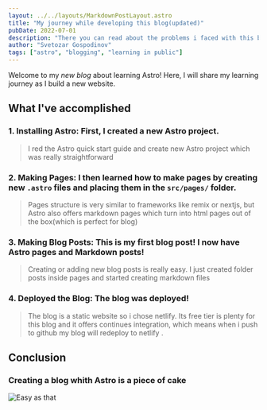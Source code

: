 ```yaml
---
layout: ../../layouts/MarkdownPostLayout.astro
title: "My journey while developing this blog(updated)"
pubDate: 2022-07-01
description: "There you can read about the problems i faced with this blog."
author: "Svetozar Gospodinov"
tags: ["astro", "blogging", "learning in public"]
---
```


Welcome to my _new blog_ about learning Astro! Here, I will share my learning journey as I build a new website.

## What I've accomplished

### 1. **Installing Astro**: First, I created a new Astro project.

> I red the Astro quick start guide and create new Astro project which was really straightforward

### 2. **Making Pages**: I then learned how to make pages by creating new `.astro` files and placing them in the `src/pages/` folder.

> Pages structure is very similar to frameworks like remix or nextjs, but Astro also offers markdown pages which turn into html pages out of the box(which is perfect for blog)

### 3. **Making Blog Posts**: This is my first blog post! I now have Astro pages and Markdown posts!

> Creating or adding new blog posts is really easy. I just created folder posts inside pages and started creating markdown files

### 4. **Deployed the Blog**: The blog was deployed!

> The blog is a static website so i chose netlify. Its free tier is plenty for this blog and it offers continues integration, which means when i push to github my blog will redeploy to netlify .

## Conclusion

### Creating a blog whith Astro is a piece of cake

![Easy as that](https://media.tenor.com/jWqkTaE-TAUAAAAd/late-night-seth-seth-meyers.gif)
